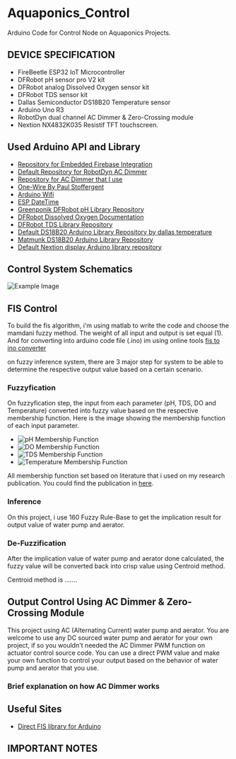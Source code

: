 # Aquaponics_Control
Arduino Code for Control Node on Aquaponics Projects.

## DEVICE SPECIFICATION

* FireBeetle ESP32 IoT Microcontroller
* DFRobot pH sensor pro V2 kit
* DFRobot analog Dissolved Oxygen sensor kit
* DFRobot TDS sensor kit
* Dallas Semiconductor DS18B20 Temperature sensor
* Arduino Uno R3
* RobotDyn dual channel AC Dimmer & Zero-Crossing module
* Nextion NX4832K035 Resistif TFT touchscreen.

## Used Arduino API and Library
* [Repository for Embedded Firebase Integration](https://github.com/mobizt)
* [Default Repository for RobotDyn AC Dimmer](https://github.com/RobotDynOfficial/RBDDimmer)
* [Repository for AC Dimmer that I use](https://github.com/fabianoriccardi/dimmable-light)
* [One-Wire By Paul Stoffergent](https://github.com/PaulStoffregen/OneWire)
* [Arduino Wifi](https://github.com/arduino-libraries/WiFi)
* [ESP DateTime](https://github.com/mcxiaoke/ESPDateTime)
* [Greenponik DFRobot pH Library Repository](https://github.com/GreenPonik/DFRobot_ESP_PH_BY_GREENPONIK)
* [DFRobot Dissolved Oxygen Documentation](https://wiki.dfrobot.com/Gravity__Analog_Dissolved_Oxygen_Sensor_SKU_SEN0237)
* [DFRobot TDS Library Repository](https://github.com/DFRobot/GravityTDS)
* [Default DS18B20 Arduino Library Repository by dallas temperature](https://github.com/milesburton/Arduino-Temperature-Control-Library)
* [Matmunk DS18B20 Arduino Library Repository](https://github.com/matmunk/DS18B20)
* [Default Nextion display Arduino library repository](https://github.com/itead/ITEADLIB_Arduino_Nextion)


## Control System Schematics
![Example Image](https://drive.google.com/uc?id=1mMVa8zDyjzyA-RP0FeLBaGFyblFXNmOj)

## FIS Control
To build the fis algorithm, i'm using matlab to write the code and choose the mamdani fuzzy method. The weight of all input and output is set equal (1). And for converting into arduino code file (.ino) im using online tools [fis to ino converter](http://www.makeproto.com/projects/fuzzy/matlab_arduino_fist/index.php)

on fuzzy inference system, there are 3 major step for system to be able to determine the respective output value based on a certain scenario.

### Fuzzyfication
On fuzzyfication step, the input from each parameter (pH, TDS, DO and Temperature) converted into fuzzy value based on the respective membership function. Here is the image showing the membership function of each input parameter.

* ![pH Membership Function]()
* ![DO Membership Function]()
* ![TDS Membership Function]()
* ![Temperature Membership Function]()

All membership function set based on literature that i used on my research publication. You could find the publication in [here]().

### Inference
On this project, i use 160 Fuzzy Rule-Base to get the implication result for output value of water pump and aerator.

### De-Fuzzification
After the implication value of water pump and aerator done calculated, the fuzzy value will be converted back into crisp value using Centroid method.

Centroid method is .......

## Output Control Using AC Dimmer & Zero-Crossing Module
This project using AC (Alternating Current) water pump and aerator. You are welcome to use any DC sourced water pump and aerator for your own project, if so you wouldn't needed the AC Dimmer PWM function on actuator control source code. You can use a direct PWM value and make your own function to control your output based on the behavior of water pump and aerator that you use.

### Brief explanation on how AC Dimmer works

## Useful Sites
* [Direct FIS library for Arduino](https://blog.zerokol.com/2012/09/arduinofuzzy-fuzzy-library-for-arduino.html)


## IMPORTANT NOTES






